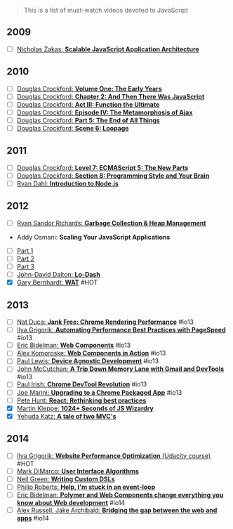 > This is a list of must-watch videos devoted to JavaScript

## 2009
- [ ] [Nicholas Zakas: **Scalable JavaScript Application Architecture**](https://www.youtube.com/watch?v=vXjVFPosQHw)

## 2010
- [ ] [Douglas Crockford: **Volume One: The Early Years**](https://www.youtube.com/watch?v=JxAXlJEmNMg)
- [ ] [Douglas Crockford: **Chapter 2: And Then There Was JavaScript**](https://www.youtube.com/watch?v=RO1Wnu-xKoY)
- [ ] [Douglas Crockford: **Act III: Function the Ultimate**](https://www.youtube.com/watch?v=ya4UHuXNygM)
- [ ] [Douglas Crockford: **Episode IV: The Metamorphosis of Ajax**](https://www.youtube.com/watch?v=Fv9qT9joc0M)
- [ ] [Douglas Crockford: **Part 5: The End of All Things**](https://www.youtube.com/watch?v=47Ceot8yqeI)
- [ ] [Douglas Crockford: **Scene 6: Loopage**](https://www.youtube.com/watch?v=QgwSUtYSUqA)

## 2011
- [ ] [Douglas Crockford: **Level 7: ECMAScript 5: The New Parts**](https://www.youtube.com/watch?v=UTEqr0IlFKY)
- [ ] [Douglas Crockford: **Section 8: Programming Style and Your Brain**](https://www.youtube.com/watch?v=taaEzHI9xyY)
- [ ] [Ryan Dahl: **Introduction to Node.js**](https://www.youtube.com/watch?v=jo_B4LTHi3I)

## 2012
- [ ] [Ryan Sandor Richards: **Garbage Collection & Heap Management**](http://vimeo.com/45140516)
- Addy Osmani: **Scaling Your JavaScript Applications** 
- [ ] [Part 1](http://vimeo.com/35924671)
- [ ] [Part 2](http://vimeo.com/35924733) 
- [ ] [Part 3](http://vimeo.com/35990666)
- [ ] [John-David Dalton: **Lo-Dash**](https://www.youtube.com/watch?v=dpPy4f_SeEk)
- [x] [Gary Bernhardt: **WAT**](https://www.destroyallsoftware.com/talks/wat) #HOT

## 2013
- [ ] [Nat Duca: **Jank Free: Chrome Rendering Performance**](https://www.youtube.com/watch?v=n8ep4leoN9A&feature=youtu.be) #io13
- [ ] [Ilya Grigorik: **Automating Performance Best Practices with PageSpeed**](https://www.youtube.com/watch?v=uR5urTx8S4E&feature=youtu.be) #io13
- [ ] [Eric Bidelman: **Web Components**](https://www.youtube.com/watch?v=fqULJBBEVQE&feature=youtu.be) #io13
- [ ] [Alex Komoroske: **Web Components in Action**](https://www.youtube.com/watch?v=0g0oOOT86NY&feature=youtu.be) #io13
- [ ] [Paul Lewis: **Device Agnostic Development**](https://www.youtube.com/watch?v=055ekKZk7mc&feature=youtu.be) #io13
- [ ] [John McCutchan: **A Trip Down Memory Lane with Gmail and DevTools**](https://www.youtube.com/watch?v=x9Jlu_h_Lyw&feature=youtu.be) #io13
- [ ] [Paul Irish: **Chrome DevTool Revolution**](https://www.youtube.com/watch?v=x6qe_kVaBpg&feature=youtu.be) #io13
- [ ] [Joe Marini: **Upgrading to a Chrome Packaged App**](https://www.youtube.com/watch?v=e0W2szZ2qhg&feature=youtu.be) #io13
- [ ] [Pete Hunt: **React: Rethinking best practices**](https://www.youtube.com/watch?v=x7cQ3mrcKaY)
- [x] [Martin Kleppe: **1024+ Seconds of JS Wizardry**](https://www.youtube.com/watch?v=RTxtiLp1C8Y)
- [x] [Yehuda Katz: **A tale of two MVC's**](https://www.youtube.com/watch?v=s1dhXamEAKQ)

## 2014
- [ ] [Ilya Grigorik: **Website Performance Optimization** (Udacity course)](https://www.udacity.com/course/ud884) #HOT
- [ ] [Mark DiMarco: **User Interface Algorithms**](https://www.youtube.com/watch?v=90NsjKvz9Ns&index=2&list=PL37ZVnwpeshFXOP2lqCUykYPXYNsK_fgN)
- [ ] [Neil Green: **Writing Custom DSLs**](https://www.youtube.com/watch?v=lm4jEcnWeKI&index=11&list=PL37ZVnwpeshFXOP2lqCUykYPXYNsK_fgN)
- [ ] [Philip Roberts: **Help, I'm stuck in an event-loop**](http://vimeo.com/96425312)
- [ ] [Eric Bidelman: **Polymer and Web Components change everything you know about Web development**](https://www.youtube.com/watch?v=8OJ7ih8EE7s) #io14 
- [ ] [Alex Russell, Jake Archibald: **Bridging the gap between the web and apps**](https://www.youtube.com/watch?v=_yy0CDLnhMA) #io14
